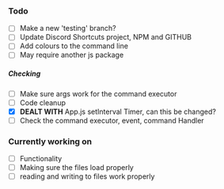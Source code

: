 ### Todo

- [ ] Make a new 'testing' branch?
- [ ] Update Discord Shortcuts project, NPM and GITHUB
- [ ] Add colours to the command line
- [ ] May require another js package

##### Checking

- [ ] Make sure args work for the command executor
- [ ] Code cleanup
- [x] **DEALT WITH** App.js setInterval Timer, can this be changed?
- [ ] Check the command executor, event, command Handler

### Currently working on

- [ ] Functionality
- [ ] Making sure the files load properly
- [ ] reading and writing to files work properly
